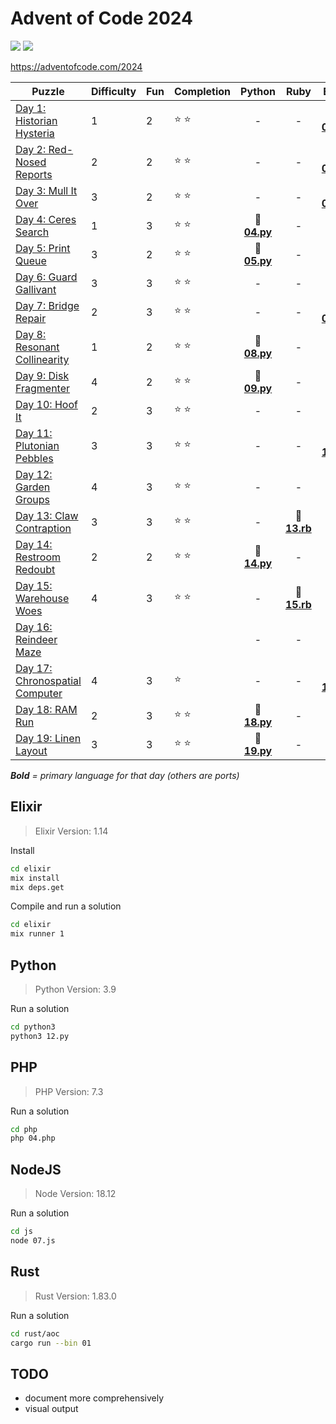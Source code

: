 # Advent of Code 2024

![](https://img.shields.io/badge/days%20completed-16-red) ![](https://img.shields.io/badge/stars%20⭐-33-yellow)

https://adventofcode.com/2024

| Puzzle | Difficulty | Fun | Completion | Python | Ruby | Elixir | PHP | JS | other |
|--------|------------|-----|------------|:------:|:----:|:------:|:---:|:--:|:-----:|
| [Day 1: Historian Hysteria](https://adventofcode.com/2024/day/1) | 1 | 2 | :star: :star: | - | - | :heart_decoration: **[01.ex](elixir/01.ex)** | - | - | :registered: [01.rs](rust/01.rs) |
| [Day 2: Red-Nosed Reports](https://adventofcode.com/2024/day/2) | 2 | 2 | :star: :star: | - | - | :heart_decoration: **[02.ex](elixir/02.ex)** | - | - | - |
| [Day 3: Mull It Over](https://adventofcode.com/2024/day/3) | 3 | 2 | :star: :star: | - | - | :heart_decoration: **[03.ex](elixir/03.ex)** | - | - | - |
| [Day 4: Ceres Search](https://adventofcode.com/2024/day/4) | 1 | 3 | :star: :star: | :snake: **[04.py](python/04.py)** | - | - | - | - | :registered: [04.rs](rust/04.rs) |
| [Day 5: Print Queue](https://adventofcode.com/2024/day/5) | 3 | 2 | :star: :star: | :snake: **[05.py](python/05.py)** | - | - | - | - | - |
| [Day 6: Guard Gallivant](https://adventofcode.com/2024/day/6) | 3 | 3 | :star: :star: | - | - | - | - | :jack_o_lantern: **[06.js](js/06.js)** | - |
| [Day 7: Bridge Repair](https://adventofcode.com/2024/day/7) | 2 | 3 | :star: :star: | - | - | :heart_decoration: **[07.ex](elixir/07.ex)** | - | - | - |
| [Day 8: Resonant Collinearity](https://adventofcode.com/2024/day/8) | 1 | 2 | :star: :star: | :snake: **[08.py](python/08.py)** | - | - | - | - | :registered: [08.rs](rust/08.rs) |
| [Day 9: Disk Fragmenter](https://adventofcode.com/2024/day/9) | 4 | 2 | :star: :star: | :snake: **[09.py](python/09.py)** | - | - | - | - | - |
| [Day 10: Hoof It](https://adventofcode.com/2024/day/10) | 2 | 3 | :star: :star: | - | - | - | - | :jack_o_lantern: **[10.js](js/10.js)** | - |
| [Day 11: Plutonian Pebbles](https://adventofcode.com/2024/day/11) | 3 | 3 | :star: :star: | - | - | :heart_decoration: **[11.ex](elixir/11.ex)** | - | - | - |
| [Day 12: Garden Groups](https://adventofcode.com/2024/day/12) | 4 | 3 | :star: :star: | - | - | - | - | :jack_o_lantern: **[12.js](js/12.js)** | - |
| [Day 13: Claw Contraption](https://adventofcode.com/2024/day/13) | 3 | 3 | :star: :star: | - | **:rotating_light: [13.rb](ruby/13.rb)** | - | - | - | :registered: [13.rs](rust/13.rs) |
| [Day 14: Restroom Redoubt](https://adventofcode.com/2024/day/14) | 2 | 2 | :star: :star: | :snake: **[14.py](python/14.py)** | - | - | - | - | - |
| [Day 15: Warehouse Woes](https://adventofcode.com/2024/day/15) | 4 | 3 | :star: :star: | - |  **:rotating_light: [15.rb](ruby/15.rb)** | - | - | - | - |
| [Day 16: Reindeer Maze](https://adventofcode.com/2024/day/16) |  |  |  | - |  - | - | - | - | - |
| [Day 17: Chronospatial Computer](https://adventofcode.com/2024/day/17) | 4 | 3 | :star: | - |  - | :heart_decoration: **[17.ex](elixir/17.ex)** | - | - | - |
| [Day 18: RAM Run](https://adventofcode.com/2024/day/18) | 2 | 3 | :star: :star: | :snake: **[18.py](python/18.py)** |  - | - | - | - | - |
| [Day 19: Linen Layout](https://adventofcode.com/2024/day/19) | 3 | 3 | :star: :star: | :snake: **[19.py](python/19.py)** |  - | - | - | - | - |

_**Bold** = primary language for that day (others are ports)_

## Elixir

> Elixir Version: 1.14

Install

```sh
cd elixir
mix install
mix deps.get
```

Compile and run a solution

```sh
cd elixir
mix runner 1
```


## Python

> Python Version: 3.9

Run a solution

```sh
cd python3
python3 12.py
```

## PHP

> PHP Version: 7.3

Run a solution

```sh
cd php
php 04.php
```

## NodeJS

> Node Version: 18.12

Run a solution

```sh
cd js
node 07.js
```

## Rust

> Rust Version: 1.83.0

Run a solution

```sh
cd rust/aoc
cargo run --bin 01
```

## TODO

- document more comprehensively
- visual output
